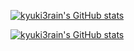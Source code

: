 [![kyuki3rain's GitHub stats](https://github-readme-stats.vercel.app/api?username=kyuki3rain)](https://github.com/kyuki3rain)

[![kyuki3rain's GitHub stats](https://github-readme-stats.vercel.app/api/top-langs/?username=zizi4n5)](https://github.com/kyuki3rain)
